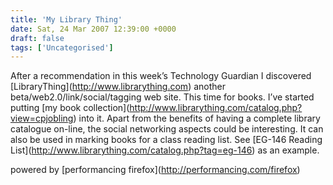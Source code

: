```yaml
---
title: 'My Library Thing'
date: Sat, 24 Mar 2007 12:39:00 +0000
draft: false
tags: ['Uncategorised']
---
```


After a recommendation in this week’s Technology Guardian I discovered \[LibraryThing\](http://www.librarything.com) another beta/web2.0/link/social/tagging web site. This time for books. I’ve started putting \[my book collection\](http://www.librarything.com/catalog.php?view=cpjobling) into it. Apart from the benefits of having a complete library catalogue on-line, the social networking aspects could be interesting. It can also be used in marking books for a class reading list. See \[EG-146 Reading List\](http://www.librarything.com/catalog.php?tag=eg-146) as an example.

powered by \[performancing firefox\](http://performancing.com/firefox)